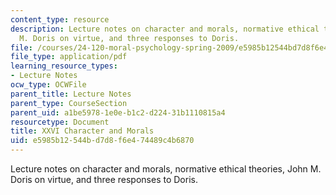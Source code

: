 ```yaml
---
content_type: resource
description: Lecture notes on character and morals, normative ethical theories, John
  M. Doris on virtue, and three responses to Doris.
file: /courses/24-120-moral-psychology-spring-2009/e5985b12544bd7d8f6e474489c4b6870_MIT24_120s09_lec26.pdf
file_type: application/pdf
learning_resource_types:
- Lecture Notes
ocw_type: OCWFile
parent_title: Lecture Notes
parent_type: CourseSection
parent_uid: a1be5978-1e0e-b1c2-d224-31b1110815a4
resourcetype: Document
title: XXVI Character and Morals
uid: e5985b12-544b-d7d8-f6e4-74489c4b6870
---
```

Lecture notes on character and morals, normative ethical theories, John M. Doris on virtue, and three responses to Doris.

